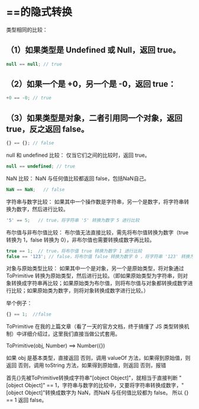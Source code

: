 # ==的隐式转换

类型相同的比较：
## （1）如果类型是 Undefined 或 Null，返回 true。
```js
null == null; // true
```

## （2）如果一个是 +0，另一个是 -0，返回 true：
```js
+0 == -0; // true
```
## （3）如果类型是对象，二者引用同一个对象，返回 true，反之返回 false。
```js
{} == {}; // false
```


null 和 undefined 比较： 仅当它们之间的比较时，返回 true。


```js
null == undefined; // true
```

NaN 比较： NaN 与任何值比较都返回 false，包括NaN自己。

```js
NaN == NaN;   // false

```
字符串与数字比较： 如果其中一个操作数是字符串，另一个是数字，将字符串转换为数字，然后进行比较。

```js
'5' == 5;   // true，将字符串 '5' 转换为数字 5 进行比较
```

布尔值与非布尔值比较： 布尔值无法直接比较，需先将布尔值转换为数字（true 转换为 1，false 转换为 0），非布尔值也需要转换成数字再比较。

```js
true == 1;  // true，将布尔值 true 转换为数字 1 进行比较
false == '123'; // false，将布尔值 false 转换为数字 0 ，将字符串 '123' 转换为数字 123 进行比较
```

对象与原始类型比较： 如果其中一个是对象，另一个是原始类型，将对象通过 ToPrimitive 转换为原始类型，然后进行比较。（即如果原始类型为字符串，则对象转换成字符串再比较；如果原始类为布尔值，则将布尔值与对象都转换成数字进行比较；如果原始类为数字，则将对象转换成数字进行比较。）

举个例子：
```js
{} == 1;  //false
```

ToPrimitive 在我的上篇文章（看了一天的官方文档，终于搞懂了 JS 类型转换机制）中详细介绍过，这里我们直接当做公式套用。

ToPrimitive(obj, Number) ==> Number({})

如果 obj 是基本类型，直接返回
否则，调用 valueOf 方法，如果得到原始值，则返回
否则，调用 toString 方法，如果得到原始值，则返回
否则，报错


首先{}先被ToPrimitive转换成字符串"[object Object]"，就相当于直接判断 "[object Object]" == 1，字符串与数字的比较中，又要将字符串转换成数字，"[object Object]"转换成数字为 NaN，而NaN 与任何值比较都为 false。
所以 {} == 1 返回 false。


